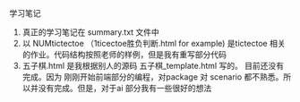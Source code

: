 学习笔记
1. 真正的学习笔记在 summary.txt 文件中
2. 以 NUMtictectoe （1ticectoe胜负判断.html for example) 是tictectoe 相关的作业。代码结构按照老师的样例，但是我有重写部分代码
3. 五子棋.html 是我根据别人的源码 五子棋_template.html 写的。 目前还没有完成。因为 刚刚开始前端部分的编程，对package 对 scenario 都不熟悉。所以并没有完成。但是，对于ai 部分我有一些很好的想法
